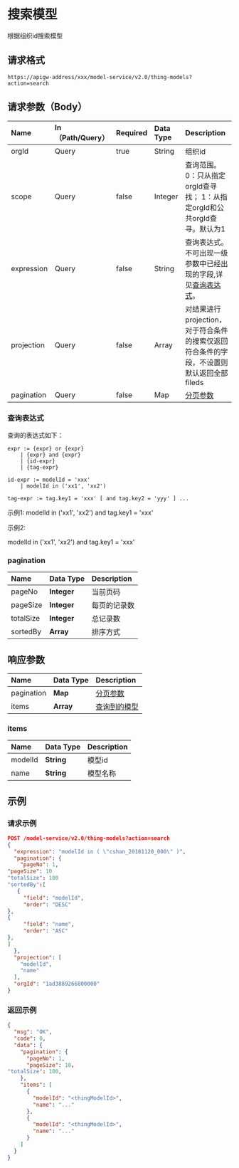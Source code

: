 # 搜索模型

根据组织id搜索模型

## 请求格式

```
https://apigw-address/xxx/model-service/v2.0/thing-models?action=search
```

## 请求参数（Body）

| Name       | In（Path/Query） | Required | Data Type | Description                                                                              |
|:-----------|:-----------------|:---------|:----------|:-----------------------------------------------------------------------------------------|
| orgId      | Query            | true     | String    | 组织id                                                                                   |
| scope      | Query            | false    | Integer   | 查询范围。 0：只从指定orgId查寻找； 1：从指定orgId和公共orgId查寻。默认为1               |
| expression | Query            | false    | String    | 查询表达式。不可出现一级参数中已经出现的字段,详见[查询表达式](expression)。              |
| projection | Query            | false    | Array     | 对结果进行projection，对于符合条件的搜索仅返回符合条件的字段，不设置则默认返回全部fileds |
| pagination | Query            | false    | Map       | [分页参数](#pagination)                                                                  |

### 查询表达式 <expression>

查询的表达式如下：

```
expr := {expr} or {expr}
    | {expr} and {expr}
    | {id-expr}
    | {tag-expr}

id-expr := modelId = 'xxx'
    | modelId in ('xx1', 'xx2')

tag-expr := tag.key1 = 'xxx' [ and tag.key2 = 'yyy' ] ...

```

示例1:
modelId in ('xx1', 'xx2') and tag.key1 = 'xxx'


示例2:

modelId in ('xx1', 'xx2') and tag.key1 = 'xxx'

### pagination <pagination>

| Name      | Data Type   | Description  |
|:----------|:------------|:-------------|
| pageNo    | **Integer** | 当前页码     |
| pageSize  | **Integer** | 每页的记录数 |
| totalSize | **Integer** | 总记录数     |
| sortedBy  | **Array**   | 排序方式     |

## 响应参数

| Name       | Data Type | Description             |
|:-----------|:----------|:------------------------|
| pagination | **Map**   | [分页参数](#pagination) |
| items      | **Array** | [查询到的模型](#items)  |

### items

| Name    | Data Type  | Description |
|:--------|:-----------|:------------|
| modelId | **String** | 模型id      |
| name    | **String** | 模型名称    |

## 示例

### 请求示例

```json
POST /model-service/v2.0/thing-models?action=search
{
  "expression": "modelId in ( \"cshan_20181120_000\" )",
  "pagination": {
    "pageNo": 1,
"pageSize": 10
"totalSize": 100
"sortedBy":[
   {
	 "field": "modelId",
	 "order": "DESC"
},
{
	 "field": "name",
	 "order": "ASC"
},
]
  },
  "projection": [
    "modelId",
    "name"
  ],
  "orgId": "1ad3889266800000"
}
```


### 返回示例

```json
{
  "msg": "OK",
  "code": 0,
  "data": {
    "pagination": {
      "pageNo": 1,
      "pageSize": 10，
"totalSize": 100,
    },
    "items": [
      {
        "modelId": "<thingModelId>",
        "name": "..."
      },
      {
        "modelId": "<thingModelId>",
        "name": "..."
      }
    ]
  }
}
```
